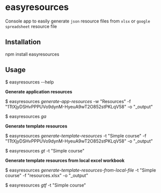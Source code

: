 ﻿# easyresources

  Console app to easily generate `json` resource files from `xlsx` or `google spreadsheet` resource file 

## Installation

  npm install easyresources

## Usage

  $ easyresources --help

  **Generate application resources**

  $ easyresources *generate-app-resources* -w "Resources" -f "1TtXjyDSHvPPPUVo9dynM-HyeuA9wT2O852stPKLqV58" -o "_output"

  $ easyresources *ga*

  **Generate template resources**

  $ easyresources *generate-template-resources* -t "Simple course" -f "1TtXjyDSHvPPPUVo9dynM-HyeuA9wT2O852stPKLqV58" -o "_output"
  
  $ easyresources *gt* -t "Simple course"

  **Generate template resources from local excel workbook**
  
  $ easyresources *generate-template-resources-from-local-file* -t "Simple course" -f "resources.xlsx" -o "_output"
  
  $ easyresources *gtf* -t "Simple course"
